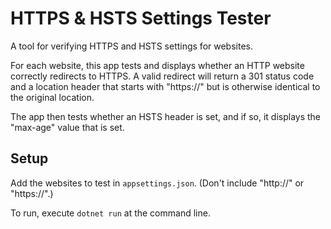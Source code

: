 # HTTPS & HSTS Settings Tester

A tool for verifying HTTPS and HSTS settings for websites. 

For each website, this app tests and displays whether an HTTP website correctly redirects to HTTPS. A valid redirect will return a 301 status code and a location header that starts with "https://" but is otherwise identical to the original location.

The app then tests whether an HSTS header is set, and if so, it displays the "max-age" value that is set.

## Setup

Add the websites to test in `appsettings.json`. (Don't include "http://" or "https://".) 

To run, execute `dotnet run` at the command line.
